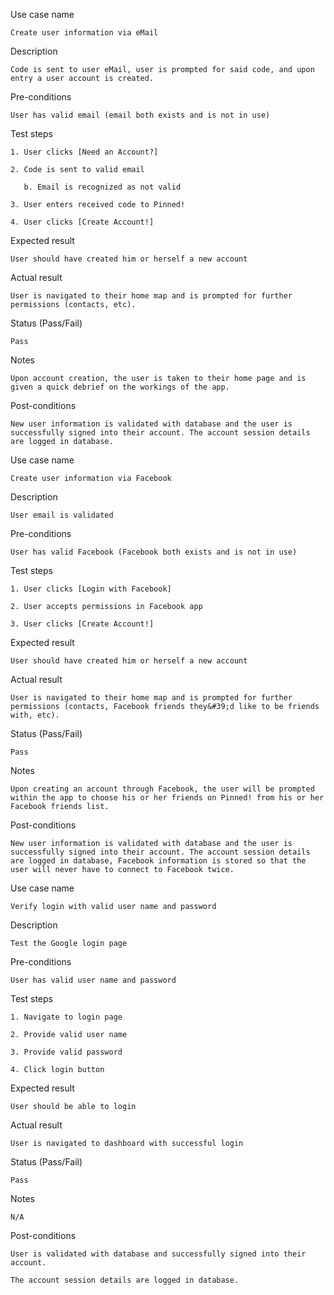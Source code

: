 Use case name

    Create user information via eMail

Description

    Code is sent to user eMail, user is prompted for said code, and upon entry a user account is created.

Pre-conditions

    User has valid email (email both exists and is not in use)

Test steps

    1. User clicks [Need an Account?]

    2. Code is sent to valid email

       b. Email is recognized as not valid

    3. User enters received code to Pinned!

    4. User clicks [Create Account!]

Expected result

    User should have created him or herself a new account

Actual result

    User is navigated to their home map and is prompted for further permissions (contacts, etc).

Status (Pass/Fail)

    Pass

Notes

    Upon account creation, the user is taken to their home page and is given a quick debrief on the workings of the app.

Post-conditions

    New user information is validated with database and the user is successfully signed into their account. The account session details are logged in database.

Use case name

    Create user information via Facebook

Description

    User email is validated

Pre-conditions

    User has valid Facebook (Facebook both exists and is not in use)

Test steps

    1. User clicks [Login with Facebook]

    2. User accepts permissions in Facebook app

    3. User clicks [Create Account!]

Expected result

    User should have created him or herself a new account

Actual result

    User is navigated to their home map and is prompted for further permissions (contacts, Facebook friends they&#39;d like to be friends with, etc).

Status (Pass/Fail)

    Pass

Notes

    Upon creating an account through Facebook, the user will be prompted within the app to choose his or her friends on Pinned! from his or her Facebook friends list.

Post-conditions

    New user information is validated with database and the user is successfully signed into their account. The account session details are logged in database, Facebook information is stored so that the user will never have to connect to Facebook twice.

Use case name

    Verify login with valid user name and password

Description

    Test the Google login page

Pre-conditions

    User has valid user name and password

Test steps

    1. Navigate to login page

    2. Provide valid user name

    3. Provide valid password

    4. Click login button

Expected result

    User should be able to login

Actual result

    User is navigated to dashboard with successful login

Status (Pass/Fail)

    Pass

Notes

    N/A

Post-conditions

    User is validated with database and successfully signed into their account.

    The account session details are logged in database.
